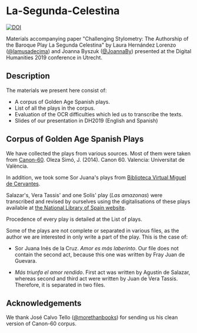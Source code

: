 # La-Segunda-Celestina

[![DOI](https://zenodo.org/badge/DOI/10.5281/zenodo.5879010.svg)](https://doi.org/10.5281/zenodo.5879010)

Materials accompanying paper "Challenging Stylometry: The Authorship of the Baroque Play La Segunda Celestina" by Laura Hernández Lorenzo ([@lamusadecima](www.github.com/lamusadecima)) and Joanna Byszuk ([@JoannaBy](www.github.com/JoannaBy)) presented at the Digital Humanities 2019 conference in Utrecht. 

## Description
The materials we present here consist of:
* A corpus of Golden Age Spanish plays.
* List of all the plays in the corpus.
* Evaluation of the OCR difficulties which led us to transcribe the texts.
* Slides of our presentation in DH2019 (English and Spanish)

## Corpus of Golden Age Spanish Plays
We have collected the plays from various sources. Most of them were taken from [Canon-60](https://tc12.uv.es/?page_id=3626). Oleza Simó, J. (2014). Canon 60. Valencia: Universitat de València. 

In addition, we took some Sor Juana's plays from [Biblioteca Virtual Miguel de Cervantes](https://www.cervantesvirtual.com). 

Salazar's, Vera Tassis' and one Solís' play (*Las amazonas*) were transcribed and revised by ourselves using the digitalisations of these plays available at [the National Library of Spain website](https://www.bne.es). 

Procedence of every play is detailed at the List of plays. 

Some of the plays are not complete or separated in various files, as the author we are interested in only write a part of the play. This is the case of:

- Sor Juana Inés de la Cruz. <i>Amor es más laberinto</i>. Our file does not contain the second act, because this one was written by Fray Juan de Guevara.

- <i>Más triunfa el amor rendido</i>. First act was written by Agustín de Salazar, whereas second and third act were written by Juan de Vera Tassis. Therefore, it is separated in two files.

## Acknowledgements

We thank José Calvo Tello ([@morethanbooks](www.github.com/morethanbooks)) for sending us his clean version of Canon-60 corpus.

